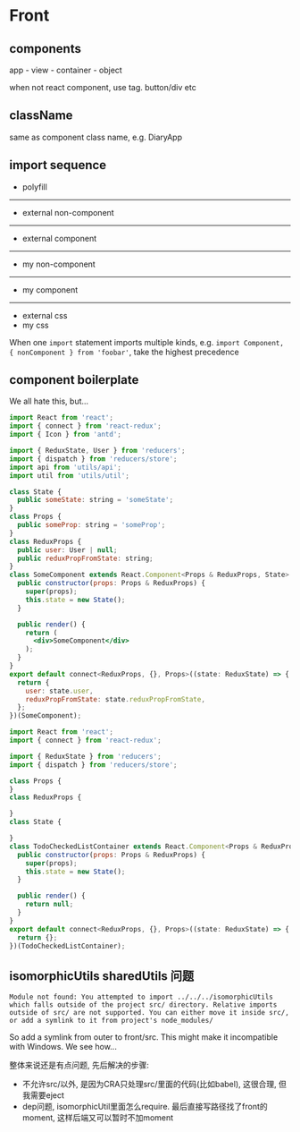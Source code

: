 # Front

## components

app - view - container - object

when not react component, use tag. button/div etc

## className

same as component class name, e.g. DiaryApp

## import sequence

- polyfill
---
- external non-component
---
- external component
---
- my non-component
---
- my component
---
- external css
- my css

When one `import` statement imports multiple kinds, e.g. `import Component, { nonComponent } from 'foobar'`, take the highest precedence

## component boilerplate

We all hate this, but...

```jsx
import React from 'react';
import { connect } from 'react-redux';
import { Icon } from 'antd';

import { ReduxState, User } from 'reducers';
import { dispatch } from 'reducers/store';
import api from 'utils/api';
import util from 'utils/util';

class State {
  public someState: string = 'someState';
}
class Props {
  public someProp: string = 'someProp';
}
class ReduxProps {
  public user: User | null;
  public reduxPropFromState: string;
}
class SomeComponent extends React.Component<Props & ReduxProps, State> {
  public constructor(props: Props & ReduxProps) {
    super(props);
    this.state = new State();
  }

  public render() {
    return (
      <div>SomeComponent</div>
    );
  }
}
export default connect<ReduxProps, {}, Props>((state: ReduxState) => {
  return {
    user: state.user,
    reduxPropFromState: state.reduxPropFromState,
  };
})(SomeComponent);
```

```jsx
import React from 'react';
import { connect } from 'react-redux';

import { ReduxState } from 'reducers';
import { dispatch } from 'reducers/store';

class Props {
}
class ReduxProps {

}
class State {

}
class TodoCheckedListContainer extends React.Component<Props & ReduxProps, State> {
  public constructor(props: Props & ReduxProps) {
    super(props);
    this.state = new State();
  }

  public render() {
    return null;
  }
}
export default connect<ReduxProps, {}, Props>((state: ReduxState) => {
  return {};
})(TodoCheckedListContainer);
```

## isomorphicUtils sharedUtils 问题

```
Module not found: You attempted to import ../../../isomorphicUtils which falls outside of the project src/ directory. Relative imports outside of src/ are not supported. You can either move it inside src/, or add a symlink to it from project's node_modules/
```

So add a symlink from outer to front/src. This might make it incompatible with Windows. We see how...

整体来说还是有点问题, 先后解决的步骤:
- 不允许src/以外, 是因为CRA只处理src/里面的代码(比如babel), 这很合理, 但我需要eject
- dep问题, isomorphicUtil里面怎么require. 最后直接写路径找了front的moment, 这样后端又可以暂时不加moment
